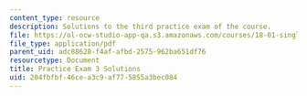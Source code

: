 ```yaml
---
content_type: resource
description: Solutions to the third practice exam of the course.
file: https://ol-ocw-studio-app-qa.s3.amazonaws.com/courses/18-01-single-variable-calculus-fall-2006/204fbfbf46cea3c9af775855a3bec084_prexam3asol.pdf
file_type: application/pdf
parent_uid: adc88628-f4af-afbd-2575-962ba651df76
resourcetype: Document
title: Practice Exam 3 Solutions
uid: 204fbfbf-46ce-a3c9-af77-5855a3bec084
---
```

